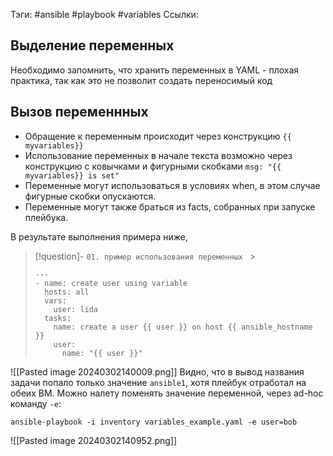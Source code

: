 Тэги: #ansible #playbook #variables 
Ссылки: 

## Выделение переменных
Необходимо запомнить, что хранить переменных в YAML - плохая практика, так как это не позволит создать переносимый код
## Вызов переменнных
- Обращение к переменным происходит через конструкцию `{{ myvariables}}`
- Использование переменных в начале текста возможно через конструкцию с ковычками и фигурными скобками  `msg: "{{ myvariables}} is set"`
- Переменные могут использоваться в условиях when, в этом случае фигурные скобки опускаются.
- Переменные могут также браться из facts, собранных при запуске плейбука.

В результате выполнения примера ниже, 
> [!question]- ```01. пример использования переменных ``` >
>  ```
>---
>- name: create user using variable
>    hosts: all
>    vars:
>      user: lida
>    tasks:
>      name: create a user {{ user }} on host {{ ansible_hostname }}
>      user:
>        name: "{{ user }}"
>```

![[Pasted image 20240302140009.png]]
Видно, что в вывод названия задачи попало только значение `ansible1`, хотя плейбук отработал на обеих ВМ.
Можно налету поменять значение переменной, через ad-hoc команду `-e`:
```
ansible-playbook -i inventory variables_example.yaml -e user=bob
```

![[Pasted image 20240302140952.png]]
